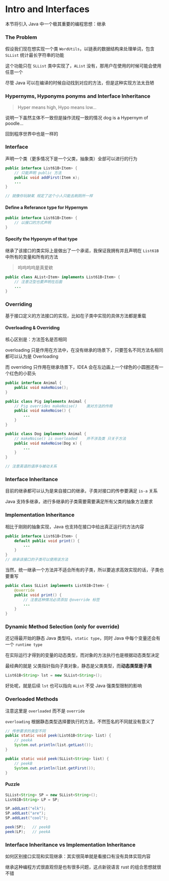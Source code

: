 # Intro and Interfaces

本节将引入 Java 中一个极其重要的编程思想：继承



### The Problem

假设我们现在想实现一个类 `WordUtils`，以链表的数据结构来处理单词，包含 `SLList` 统计最长字符串的功能

这个功能只在 `SLList` 类中实现了，`AList` 没有，那用户在使用的时候可能会使用任意一个

尽管 Java 可以在编译的时候自动找到对应的方法，但是这种实现方法太丑陋



### Hypernyms, Hyponyms ponyms and Interface Inheritance

> Hyper means high, Hypo means low...

说明一下虽然主体不一致但是操作流程一致的情况	dog is a Hypernym of poodle...

回到程序世界中也是一样的



### Interface

声明一个类（更多情况下是一个父类，抽象类）全部可以进行的行为

```java
public interface List61B<Item> {
    // 只能声明 public 方法
    public void addFirst(Item x);
    ...
}

// 就像你玩缺氧 规定了这个小人只能去刷厕所一样
```



#### Define a Referance type for Hypernym

```java
public interface List61B<Item> {
	// 以接口的方式声明
}
```



#### Specify the Hyponym of that type

继承了该接口的类实际上是做出了一个承诺，我保证我拥有并且声明在 `List61B` 中所有的变量和所有的方法

> 呜呜呜呜是真爱欸

```java
public class AList<Item> implements List61B<Item> {
    // 注意泛型也要声明在后面
    ...
}
```



### Overriding

基于接口定义的方法接口的实现，比如在子类中实现的具体方法都是重载



#### Overloading & Overriding

核心区别是：方法签名是否相同

overloading 只是作用在方法中，在没有继承的场景下，只要签名不同方法名相同都可以认为是 Overloading

而 overriding 只作用在继承场景下，IDEA 会在左边画上一个绿色的小圆圈还有一个红色的小箭头

```java
public interface Animal {
	public void makeNoise();
}

public class Pig implements Animal {
    // Pig overrides makeNoise()	类对方法的作用
    public void makeNoise() {
        ...
    }
}

public class Dog implements Animal {
    // makeNoise() is overloaded	并不涉及类 只关于方法
    public void makeNoise(Dog x) {
        ...
    }
}

// 注意英语的语序与被动关系
```



### Interface Inheritance

目前的继承都可以认为是来自接口的继承，子类对接口的传参要满足 `is-a` 关系

Java 支持多继承，进行多继承的子类需要需要满足所有父类的抽象方法要求



### Implementation Inheritance

相比于刚刚的抽象实现，Java 也支持在接口中给出真正运行的方法内容

```java
public interface List61B<Item> {
	default public void print() {
        ...
    }
}
// 继承该接口的子类可以使用该方法
```

当然，统一继承一个方法并不适合所有的子类，所以要追求高效实现的话，子类也要重写

```java
public class SLList implements List61B<Item> {
    @override
    public void print() {
        // 注意这种情况必须添加 @override 标签
        ...
    }
}
```



### Dynamic Method Selection (only for override)

还记得最开始的静态 Java 类型吗，`static type`，同时 Java 中每个变量还会有一个 `runtime type` 

在实际运行才得到的变量的动态类型，而对象的方法执行也是根据动态类型决定

最经典的就是 父类指针指向子类对象，静态是父类类型，而**动态类型是子类** 

```java
List61B<String> lst = new SLList<String>();
```

好处呢，就是后续 `lst` 也可以指向 `AList` 不受 Java 强类型限制的影响



### Overloaded Methods

注意这里是 `overloaded` 而不是 `override` 

`overloading` 根据静态类型选择要执行的方法，不然签名的不同就没有意义了

```java
// 传参要求的类型不同
public static void peek(List61B<String> list) {
    // peekA
	System.out.println(list.getLast());
}

public static void peek(SLList<String> list) {
    // peekB
	System.out.println(list.getFirst());
}
```



#### Puzzle

```java
SLList<String> SP = new SLList<String>();
List61B<String> LP = SP;

SP.addLast("elk");
SP.addLast("are");
SP.addLast("cool");

peek(SP);	// peekB
peek(LP);	// peekA
```



### Interface Inheritance vs Implementation Inheritance

如何区别接口实现和实现继承：其实很简单就是看接口有没有具体实现内容



继承这种编程方式很直观但是也有很多问题，这点新锐语言 rust 的组合思想就很不错 
